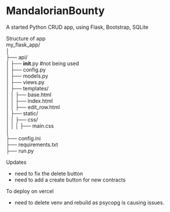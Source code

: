# MandalorianBounty

A started Python CRUD app, using Flask, Bootstrap, SQLite

Structure of app   
my_flask_app/   
│   
├── api/   
│ ├── **init**.py #not being used   
│ ├── config.py   
│ ├── models.py   
│ ├── views.py   
│ ├── templates/   
│ │ ├── base.html   
│ │ ├── index.html   
│ │ ├── edit_row.html   
│ ├── static/   
│ │ ├── css/   
│ │ │ ├── main.css   
│   
├── config.ini   
├── requirements.txt   
├── run.py   

Updates

- need to fix the delete button
- need to add a create button for new contracts

To deploy on vercel

- need to delete venv and rebuild as psycopg is causing issues.
